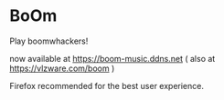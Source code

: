 # BoOm

Play boomwhackers!

now available at https://boom-music.ddns.net
( also at https://vlzware.com/boom )

Firefox recommended for the best user experience.